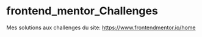 # frontend_mentor_Challenges
Mes solutions aux challenges du site: https://www.frontendmentor.io/home
